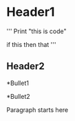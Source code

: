 # Header1

'''
Print  "this is code"

if this then that
'''

## Header2

*Bullet1

*Bullet2

Paragraph starts here

